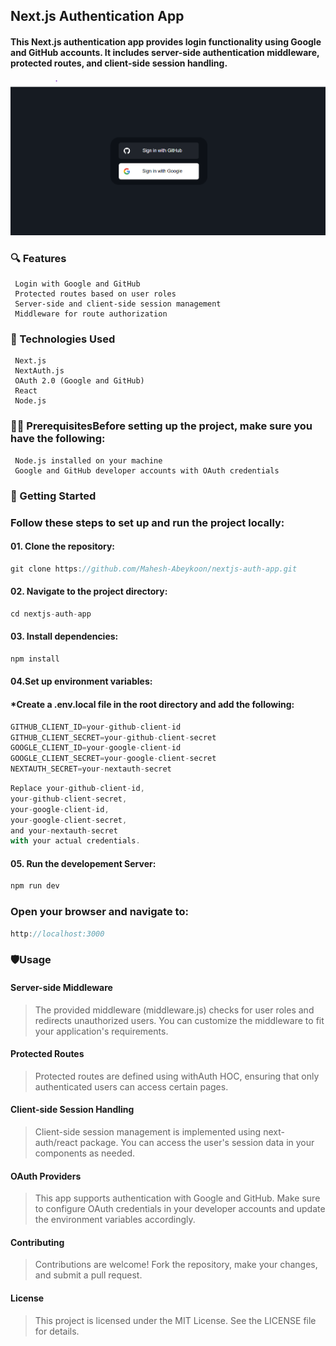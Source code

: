 ## Next.js Authentication App

#### This Next.js authentication app provides login functionality using Google and GitHub accounts. It includes server-side authentication middleware, protected routes, and client-side session handling.
![Site preview](./signin.png)

### 🔍 Features 
```  console
 Login with Google and GitHub
 Protected routes based on user roles
 Server-side and client-side session management
 Middleware for route authorization
```

### 🚀 Technologies Used 
```  console
 Next.js
 NextAuth.js
 OAuth 2.0 (Google and GitHub)
 React
 Node.js
```
### 👨‍💻 PrerequisitesBefore setting up the project, make sure you have the following:
```  console
 Node.js installed on your machine
 Google and GitHub developer accounts with OAuth credentials
```

### 🔐 Getting Started
### Follow these steps to set up and run the project locally:

#### 01. Clone the repository:
```jsx harmony
git clone https://github.com/Mahesh-Abeykoon/nextjs-auth-app.git

```
#### 02. Navigate to the project directory:
```jsx harmony
cd nextjs-auth-app
```

#### 03. Install dependencies:
```jsx harmony
npm install

```

#### 04.Set up environment variables:
#### *Create a .env.local file in the root directory and add the following:

```jsx harmony
GITHUB_CLIENT_ID=your-github-client-id
GITHUB_CLIENT_SECRET=your-github-client-secret
GOOGLE_CLIENT_ID=your-google-client-id
GOOGLE_CLIENT_SECRET=your-google-client-secret
NEXTAUTH_SECRET=your-nextauth-secret

```

```jsx harmony
Replace your-github-client-id,
your-github-client-secret, 
your-google-client-id,
your-google-client-secret,
and your-nextauth-secret 
with your actual credentials.
```


#### 05. Run the developement Server:
```jsx harmony
npm run dev
```
### Open your browser and navigate to: 
```jsx harmony
http://localhost:3000 
```
### 🛡️Usage
#### Server-side Middleware
> The provided middleware (middleware.js) checks for user roles and redirects unauthorized users. You can customize the middleware to fit your application's requirements.

#### Protected Routes
> Protected routes are defined using withAuth HOC, ensuring that only authenticated users can access certain pages.

#### Client-side Session Handling
> Client-side session management is implemented using next-auth/react package. You can access the user's session data in your components as needed.

#### OAuth Providers
> This app supports authentication with Google and GitHub. Make sure to configure OAuth credentials in your developer accounts and update the environment variables accordingly.

#### Contributing
> Contributions are welcome! Fork the repository, make your changes, and submit a pull request.

#### License
> This project is licensed under the MIT License. See the LICENSE file for details.




